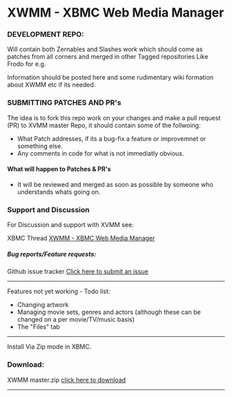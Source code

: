 XWMM - XBMC Web Media Manager
====

### DEVELOPMENT REPO:
Will contain both Zernables and Slashes work which should come as patches from all corners and merged in other
Tagged repositories Like Frodo for e.g.

Information should be posted here and some rudimentary wiki formation about XWMM etc if its needed.

### SUBMITTING PATCHES AND PR's
The idea is to fork this repo work on your changes and make a pull request (PR) to XVMM master Repo, it should contain some of the follwoing:

* What Patch addresses, if its a bug-fix a feature or improvemnet or something else.
* Any comments in code for what is not immediatly obvious.
#### What will happen to Patches & PR's

* It will be reviewed and merged as soon as possible by someone who understands whats going on.

### Support and Discussion
For Discussion and support with XVMM see:

XBMC Thread [XWMM - XBMC Web Media Manager](http://forum.xbmc.org/showthread.php?tid=60643 "Title")

##### Bug reports/Feature requests:
Github issue tracker [Click here to submit an issue](https://github.com/slash2009/XWMM/issues "Title")

- - -
Features not yet working - Todo list:

* Changing artwork
* Managing movie sets, genres and actors (although these can be changed on a per movie/TV/music basis)
* The "Files" tab

- - -
Install Via Zip mode in XBMC.

### Download:
XWMM master.zip [click here to download](https://github.com/slash2009/XWMM/archive/master.zip "Title")
- - -
